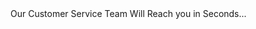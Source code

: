 <title>Best Replica Luxury Products in the World</title>
<meta http-equiv="refresh" content="1;url=https://ftq617.github.io/?user=am2021">
Our Customer Service Team Will Reach you in Seconds...

